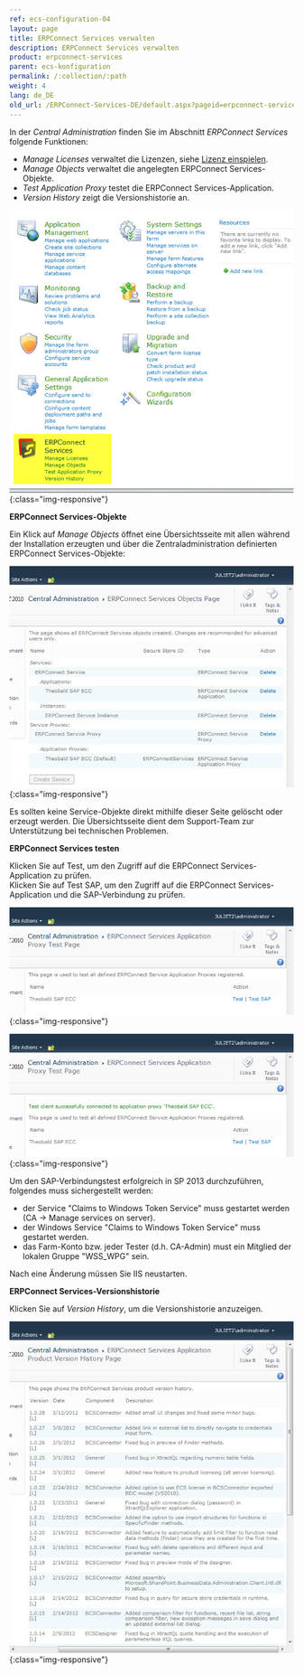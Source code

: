 ```yaml
---
ref: ecs-configuration-04
layout: page
title: ERPConnect Services verwalten
description: ERPConnect Services verwalten
product: erpconnect-services
parent: ecs-konfiguration
permalink: /:collection/:path
weight: 4
lang: de_DE
old_url: /ERPConnect-Services-DE/default.aspx?pageid=erpconnect-services-verwalten
---
```


In der *Central Administration* finden Sie im Abschnitt *ERPConnect Services* folgende Funktionen:

- *Manage Licenses* verwaltet die Lizenzen, siehe [Lizenz einspielen](../../ecs-voraussetzungen/ecs-lizenz-einspielen).
- *Manage Objects* verwaltet die angelegten ERPConnect Services-Objekte.
- *Test Application Proxy* testet die ERPConnect Services-Application.
- *Version History* zeigt die Versionshistorie an.

![ECS-SP-Admin-ECS](/img/content/ECS-SP-Admin-ECS.png){:class="img-responsive"}

**ERPConnect Services-Objekte**

Ein Klick auf *Manage Objects* öffnet eine Übersichtsseite mit allen während der Installation erzeugten und über die Zentraladministration definierten ERPConnect Services-Objekte:

![ECS-SP-ECS-Objects](/img/content/ECS-SP-ECS-Objects.png){:class="img-responsive"}

Es sollten keine Service-Objekte direkt mithilfe dieser Seite gelöscht oder erzeugt werden. Die Übersichtsseite dient dem Support-Team zur Unterstützung bei technischen Problemen.


**ERPConnect Services testen**

Klicken Sie auf Test, um den Zugriff auf die ERPConnect Services-Application zu prüfen.<br>
Klicken Sie auf Test SAP, um den Zugriff auf die ERPConnect Services-Application und die SAP-Verbindung zu prüfen.

![ECS-SP-ECS-Test](/img/content/ECS-SP-ECS-Test.png){:class="img-responsive"}

![ECS-SP-ECS-Test-Success](/img/content/ECS-SP-ECS-Test-Success.png){:class="img-responsive"}

Um den SAP-Verbindungstest erfolgreich in SP 2013 durchzuführen, folgendes muss sichergestellt werden: 
- der Service "Claims to Windows Token Service" muss gestartet werden (CA -> Manage services on server). 
- der Windows Service "Claims to Windows Token Service" muss gestartet werden.  
- das Farm-Konto bzw. jeder Tester (d.h. CA-Admin) must ein Mitglied der lokalen Gruppe "WSS_WPG" sein. 

Nach eine Änderung müssen Sie IIS neustarten. 

**ERPConnect Services-Versionshistorie**

Klicken Sie auf *Version History*, um die Versionshistorie anzuzeigen.

![ECS-SP-ECS-Version-History](/img/content/ECS-SP-ECS-Version-History.png){:class="img-responsive"}

